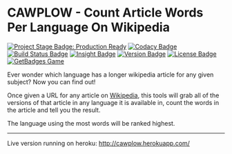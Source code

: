 # CAWPLOW - Count Article Words Per Language On Wikipedia

[![Project Stage Badge: Production Ready]][Project Stage Page]
[![Codacy Badge]][Codacy Page]
[![Build Status Badge]][Project Codeship Page]
[![Insight Badge]][Insight Page]
[![Version Badge]][Releases Page]
[![License Badge]][GPL3+]
[![GetBadges Game][GetBadges Badge]][GetBadges Page]

Ever wonder which language has a longer wikipedia article for any given subject? Now you can find out!

Once given a URL for any article on [Wikipedia], this tools will grab all of the versions of that article in any language it is available in, count the words in the article and tell you the result.

The language using the most words will be ranked highest.

---

Live version running on heroku: http://cawplow.herokuapp.com/

[Wikipedia]: http://wikipedia.org/

[GPL3+]: LICENSE
[Codacy Page]: https://www.codacy.com/public/potherca/count-article-words-per-language-on-wikipedia.git
[Insight Page]: https://insight.sensiolabs.com/projects/437db550-78dc-47e4-b132-2fbb3d833b81
[GetBadges Page]: https://potherca-count-article-words-per-language-on-wikipedia.getbadges.io/?ref=shield-game
[Project Codeship Page]: https://www.codeship.io/projects/34202
[Project Stage Page]: http://bl.ocks.org/potherca/raw/a2ae67caa3863a299ba0/
[Releases Page]: https://github.com/potherca/count-article-words-per-language-on-wikipedia/releases

[Build Status Badge]: http://img.shields.io/codeship/c4342030-1820-0132-2de1-465b69949973.svg
[Codacy Badge]: http://img.shields.io/codacy/49e345aa5e5849259754672d238692d0.svg
[GetBadges Badge]: https://potherca-count-article-words-per-language-on-wikipedia.getbadges.io/shield/company/potherca-count-article-words-per-language-on-wikipedia
[Insight Badge]: https://img.shields.io/sensiolabs/i/437db550-78dc-47e4-b132-2fbb3d833b81.svg
[License Badge]: https://img.shields.io/badge/License-GPL--3.0-blue.svg
[Project Stage Badge: Production Ready]: http://img.shields.io/badge/Project%20Stage-Production%20Ready-brightgreen.svg
[Release Badge]: https://img.shields.io/github/release/potherca/count-article-words-per-language-on-wikipedia.svg
[Version Badge]: http://img.shields.io/github/tag/potherca/count-article-words-per-language-on-wikipedia.svg?label=version
